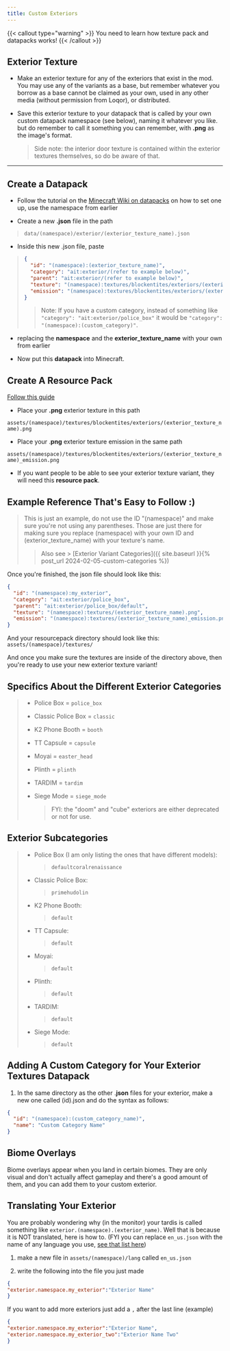 ```yaml
---
title: Custom Exteriors
---
```

{{< callout type="warning" >}} You need to learn how texture pack and datapacks works! {{< /callout >}}

## Exterior Texture

*   Make an exterior texture for any of the exteriors that exist in the mod. You may use any of the variants as a base, but remember whatever you borrow as a base cannot be claimed as your own, used in any other media (without permission from Loqor), or distributed.
    
*   Save this exterior texture to your datapack that is called by your own custom datapack namespace (see below), naming it whatever you like. but do remember to call it something you can remember, with **.png** as the image's format.
    
    > Side note: the interior door texture is contained within the exterior textures themselves, so do be aware of that.
    

* * *

## Create a Datapack

*   Follow the tutorial on the [Minecraft Wiki on datapacks](https://minecraft.wiki/w/Data_pack) on how to set one up, use the namespace from earlier
    
*   Create a new **.json** file in the path
    

> `data/(namespace)/exterior/(exterior_texture_name).json`

*   Inside this new .json file, paste
    

> ```json
> {
>   "id": "(namespace):(exterior_texture_name)",
>   "category": "ait:exterior/(refer to example below)",
>   "parent": "ait:exterior/(refer to example below)",
>   "texture": "(namespace):textures/blockentites/exteriors/(exterior_texture_name).png",
>   "emission": "(namespace):textures/blockentites/exteriors/(exterior_texture_name)_emission.png"
> }
> ```
> 
> > Note: If you have a custom category, instead of something like `"category": "ait:exterior/police_box"` it would be `"category": "(namespace):(custom_category)"`.

*   replacing the **namespace** and the **exterior\_texture\_name** with your own from earlier
    
*   Now put this **datapack** into Minecraft.
    

## Create A Resource Pack

[Follow this guide](https://minecraft.wiki/w/Tutorials/Creating_a_resource_pack)

*   Place your **.png** exterior texture in this path
    

`assets/(namespace)/textures/blockentites/exteriors/(exterior_texture_name).png`

*   Place your .**png** exterior texture emission in the same path
    

`assets/(namespace)/textures/blockentites/exteriors/(exterior_texture_name)_emission.png`

*   If you want people to be able to see your exterior texture variant, they will need this **resource pack**.
    

## Example Reference That's Easy to Follow :)

> This is just an example, do not use the ID "(namespace)" and make sure you're not using any parentheses. Those are just there for making sure you replace (namespace) with your own ID and (exterior\_texture\_name) with your texture's name.
> 
> > Also see > \[Exterior Variant Categories\]({{ site.baseurl }}{% post\_url 2024-02-05-custom-categories %})

Once you're finished, the json file should look like this:

```json
{
  "id": "(namespace):my_exterior",
  "category": "ait:exterior/police_box",
  "parent": "ait:exterior/police_box/default",
  "texture": "(namespace):textures/(exterior_texture_name).png",
  "emission": "(namespace):textures/(exterior_texture_name)_emission.png"
}
```

And your resourcepack directory should look like this: `assets/(namespace)/textures/`

And once you make sure the textures are inside of the directory above, then you're ready to use your new exterior texture variant!

## Specifics About the Different Exterior Categories

> *   Police Box = `police_box`
>     
> *   Classic Police Box = `classic`
>     
> *   K2 Phone Booth = `booth`
>     
> *   TT Capsule = `capsule`
>     
> *   Moyai = `easter_head`
>     
> *   Plinth = `plinth`
>     
> *   TARDIM = `tardim`
>     
> *   Siege Mode = `siege_mode`
>     
>     > FYI: the "doom" and "cube" exteriors are either deprecated or not for use.
>     

## Exterior Subcategories

> *   Police Box (I am only listing the ones that have different models):
>     
>     > `defaultcoralrenaissance`
>     
> *   Classic Police Box:
>     
>     > `primehudolin`
>     
> *   K2 Phone Booth:
>     
>     > `default`
>     
> *   TT Capsule:
>     
>     > `default`
>     
> *   Moyai:
>     
>     > `default`
>     
> *   Plinth:
>     
>     > `default`
>     
> *   TARDIM:
>     
>     > `default`
>     
> *   Siege Mode:
>     
>     > `default`
>     

## Adding A Custom Category for Your Exterior Textures Datapack

1.  In the same directory as the other .**json** files for your exterior, make a new one called (id).json and do the syntax as follows:
    

```json
{
  "id": "(namespace):(custom_category_name)",
  "name": "Custom Category Name"
}
```

## Biome Overlays

Biome overlays appear when you land in certain biomes. They are only visual and don't actually affect gameplay and there's a good amount of them, and you can add them to your custom exterior.

## Translating Your Exterior

You are probably wondering why (in the monitor) your tardis is called something like `exterior.(namespace).(exterior_name)`. Well that is because it is NOT translated, here is how to. (FYI you can replace `en_us.json` with the name of any language you use, [see that list here](https://minecraft.wiki/w/Language))

1.  make a new file in `assets/(namespace)/lang` called `en_us.json`
    
2.  write the following into the file you just made
    

```json
{
"exterior.namespace.my_exterior":"Exterior Name"
}
```

If you want to add more exteriors just add a `,` after the last line (example)

```json
{
"exterior.namespace.my_exterior":"Exterior Name",
"exterior.namespace.my_exterior_two":"Exterior Name Two"
}
```